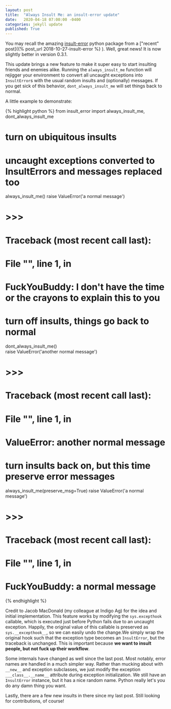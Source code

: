 ```yaml
---
layout: post
title:  "Always Insult Me: an insult-error update"
date:   2020-04-18 07:00:00 -0400
categories: jekyll update
published: True 
---
```


You may recall the amazing [insult-error](https://pypi.org/project/insult-error/) python package
from a ["recent" post]({% post_url 2018-10-27-insult-error %} ). Well, great news! It is now slightly
better in version 0.3.1.

This update brings a new feature to make it super easy to start insulting friends and enemies alike. 
Running the `always_insult_me` function will rejigger your environment to convert all uncaught exceptions
into `InsultError`s with the usual random insults and (optionally) messages. If you get sick of this
behavior, `dont_always_insult_me` will set things back to normal. 

A little example to demonstrate:

{% highlight python %}
from insult_error import always_insult_me, dont_always_insult_me

# turn on ubiquitous insults
# uncaught exceptions converted to InsultErrors and messages replaced too
always_insult_me()
raise ValueError('a normal message')
# >>>
# Traceback (most recent call last):
#   File "<stdin>", line 1, in <module>
# FuckYouBuddy: I don't have the time or the crayons to explain this to you

# turn off insults, things go back to normal
dont_always_insult_me()  
raise ValueError('another normal message')
# >>>
# Traceback (most recent call last):
#   File "<stdin>", line 1, in <module>
# ValueError: another normal message

# turn insults back on, but this time preserve error messages
always_insult_me(preserve_msg=True)
raise ValueError('a normal message')
# >>>
# Traceback (most recent call last):
#   File "<stdin>", line 1, in <module>
# FuckYouBuddy: a normal message
{% endhighlight %}

Credit to Jacob MacDonald (my colleague at Indigo Ag) for the idea and initial implementation. This feature
works by modifying the `sys.excepthook` callable, which is executed just before Python fails due to an 
uncaught exception. Happily, the original value of this callable is preserved as `sys.__excepthook__`, so
we can easily undo the change.We simply wrap the original hook such that the exception type becomes an `InsultError`, 
but the traceback is unchanged. This is important because **we want to insult people, but not fuck up
their workflow**. 

Some internals have changed as well since the last post. Most notably, error names are handled in
a much simpler way. Rather than mucking about with `__new__` and exception subclasses, we just
modify the exception `___class__.__name__` attribute during exception initialization. We still
have an `InsultError` instance, but it has a nice random name. Python really let's you do any
damn thing you want. 

Lastly, there are a few new insults in there since my last post. Still looking for contributions, of course!
